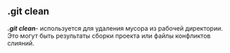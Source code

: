 ## .git clean
***.git clean***- используется для удаления мусора из рабочей директории. Это могут быть результаты сборки проекта или файлы конфликтов слияний.